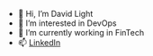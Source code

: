 - 👋 Hi, I’m David Light
- 👀 I’m interested in DevOps
- 🌱 I’m currently working in FinTech
- 📫 [LinkedIn](https://www.linkedin.com/in/dtlight/)

<!---
dtlight/dtlight is a ✨ special ✨ repository because its `README.md` (this file) appears on your GitHub profile.
You can click the Preview link to take a look at your changes.
--->
